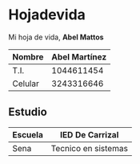 # Hojadevida
Mi hoja de vida,
**Abel Mattos**

| Nombre | Abel Martínez |
|---|---|
| T.I. | 1044611454 |
| Celular | 3243316646 |

## Estudio

| Escuela | IED De Carrizal |
|---|---|
| Sena | Tecnico en sistemas | 
